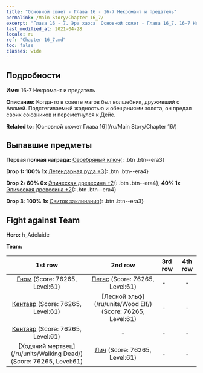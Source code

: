 ```yaml
---
title: "Основной сюжет - Глава 16 - 16-7 Некромант и предатель"
permalink: /Main Story/Chapter 16_7/
excerpt: "Глава 16 - 7. Эра хаоса  Основной сюжет - Глава 16_7. 16-7 Некромант и предатель"
last_modified_at: 2021-04-28
locale: ru
ref: "Chapter 16_7.md"
toc: false
classes: wide
---
```


## Подробности

 **Имя:** 16-7 Некромант и предатель

 **Описание:** Когда-то в совете магов был волшебник, друживший с Авлией. Подстегиваемый жадностью и обещаниями золота, он предал своих союзников и переметнулся к Дейе.

 **Related to:** [Основной сюжет Глава 16](/ru/Main Story/Chapter 16/)

## Выпавшие предметы

 **Первая полная награда:** [Серебряный ключ](/ItemsRU/con_693/){: .btn .btn--era3}

 **Drop 1:** **100% 1x** [Легендарная руда +3](/ItemsRU/mat_54/){: .btn .btn--era4}

 **Drop 2:** **60% 0x** [Эпическая древесина +2](/ItemsRU/mat_48/){: .btn .btn--era4}, **40% 1x** [Эпическая древесина +2](/ItemsRU/mat_48/){: .btn .btn--era4}

 **Drop 3:** **100% 1x** [Свиток заклинания](/ItemsRU/con_694/){: .btn .btn--era3}


## Fight against Team
 **Hero:** h_Adelaide

 **Team:**


  | 1st row | 2nd row | 3rd row | 4th row |
  |:----:|:----:|:----|:----:|
  | [Гном](/ru/units/Dwarf/) (Score: 76265, Level:61)  | [Пегас](/ru/units/Pegasus/) (Score: 76265, Level:61)  | - | - |
  | [Кентавр](/ru/units/Centaur/) (Score: 76265, Level:61)  | [Лесной эльф](/ru/units/Wood Elf/) (Score: 76265, Level:61)  | - | - |
  | [Кентавр](/ru/units/Centaur/) (Score: 76265, Level:61)  | - | - | - |
  | [Ходячий мертвец](/ru/units/Walking Dead/) (Score: 76265, Level:61)  | [Лич](/ru/units/Lich/) (Score: 76265, Level:61)  | - | - |


